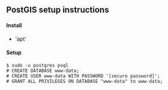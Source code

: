 ## PostGIS setup instructions

#### Install
* 'apt'

#### Setup
```console
$ sudo -u postgres psql
# CREATE DATABASE www-data;
# CREATE USER www-data WITH PASSWORD '[secure password]';
# GRANT ALL PRIVILEGES ON DATABASE "www-data" to www-data;
```
